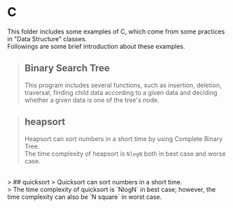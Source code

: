 # C
This folder includes some examples of C, which come from some practices in "Data Structure" classes. <br>
Followings are some brief introduction about these examples. <br>
> ## Binary Search Tree
> This program includes several functions, such as insertion, deletion, traversal, finding child data according to a given data and deciding whether a given data is one of the tree's node. <br>

> ## heapsort
> Heapsort can sort numbers in a short time by using Complete Binary Tree. <br>
> The time complexity of heapsort is `NlogN` both in best case and worse case. <br>
<br>
> ## quicksort
> Quicksort can sort numbers in a short time. <br>
> The time complexity of quicksort is `NlogN` in best case; however, the time complexity can also be `N square` in worst case. <br>
